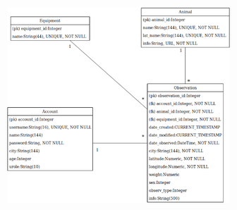 ![](https://github.com/LauriTahvanainen/GameTracker/blob/master/documentation/pictures/tietokantarakenne.png)
